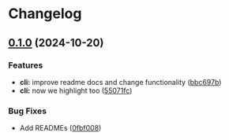 # Changelog

## [0.1.0](https://github.com/ieedan/logix/compare/v0.0.1...v0.1.0) (2024-10-20)


### Features

* **cli:** improve readme docs and change functionality ([bbc697b](https://github.com/ieedan/logix/commit/bbc697bbac00e6d21dc81b73c0d43bdad927524f))
* **cli:** now we highlight too ([55071fc](https://github.com/ieedan/logix/commit/55071fccbeb260cf9ec9e86158e3c16e46e66462))


### Bug Fixes

* Add READMEs ([0fbf008](https://github.com/ieedan/logix/commit/0fbf00806e579cb88a36dc39ae33a6dc8ecac83c))
